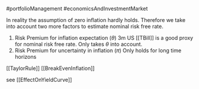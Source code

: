 #portfolioManagement #economicsAndInvestmentMarket 

In reality the assumption of zero inflation hardly holds. 
Therefore we take into account two more factors to estimate nominal risk free rate. 
1. Risk Premium for inflation expectation ($\theta$) 
	3m US [[TBill]] is a good proxy for nominal risk free rate. Only takes $\theta$ into account.
1. Risk Premium for uncertainty in inflation ($\pi$)
	   Only holds for long time horizons 

[[TaylorRule]]
[[BreakEvenInflation]]

see [[EffectOnYieldCurve]]
